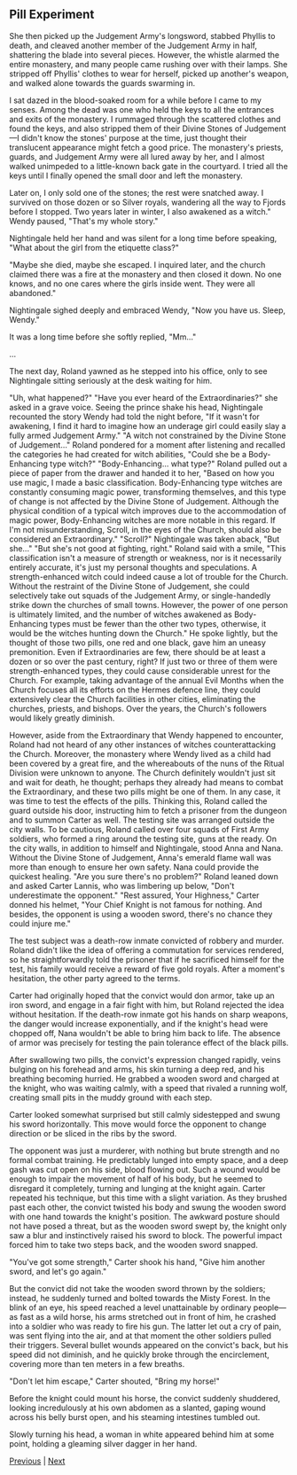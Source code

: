 ## Pill Experiment
She then picked up the Judgement Army's longsword, stabbed Phyllis to death, and cleaved another member of the Judgement Army in half, shattering the blade into several pieces. However, the whistle alarmed the entire monastery, and many people came rushing over with their lamps. She stripped off Phyllis' clothes to wear for herself, picked up another's weapon, and walked alone towards the guards swarming in.

I sat dazed in the blood-soaked room for a while before I came to my senses. Among the dead was one who held the keys to all the entrances and exits of the monastery. I rummaged through the scattered clothes and found the keys, and also stripped them of their Divine Stones of Judgement—I didn't know the stones' purpose at the time, just thought their translucent appearance might fetch a good price. The monastery's priests, guards, and Judgement Army were all lured away by her, and I almost walked unimpeded to a little-known back gate in the courtyard. I tried all the keys until I finally opened the small door and left the monastery.

Later on, I only sold one of the stones; the rest were snatched away. I survived on those dozen or so Silver royals, wandering all the way to Fjords before I stopped. Two years later in winter, I also awakened as a witch." Wendy paused, "That's my whole story."

Nightingale held her hand and was silent for a long time before speaking, "What about the girl from the etiquette class?"

"Maybe she died, maybe she escaped. I inquired later, and the church claimed there was a fire at the monastery and then closed it down. No one knows, and no one cares where the girls inside went. They were all abandoned."

Nightingale sighed deeply and embraced Wendy, "Now you have us. Sleep, Wendy."

It was a long time before she softly replied, "Mm..."

...

The next day, Roland yawned as he stepped into his office, only to see Nightingale sitting seriously at the desk waiting for him.

"Uh, what happened?"
"Have you ever heard of the Extraordinaries?" she asked in a grave voice.
Seeing the prince shake his head, Nightingale recounted the story Wendy had told the night before, "If it wasn't for awakening, I find it hard to imagine how an underage girl could easily slay a fully armed Judgement Army."
"A witch not constrained by the Divine Stone of Judgement..." Roland pondered for a moment after listening and recalled the categories he had created for witch abilities, "Could she be a Body-Enhancing type witch?"
"Body-Enhancing... what type?"
Roland pulled out a piece of paper from the drawer and handed it to her, "Based on how you use magic, I made a basic classification. Body-Enhancing type witches are constantly consuming magic power, transforming themselves, and this type of change is not affected by the Divine Stone of Judgement. Although the physical condition of a typical witch improves due to the accommodation of magic power, Body-Enhancing witches are more notable in this regard. If I'm not misunderstanding, Scroll, in the eyes of the Church, should also be considered an Extraordinary."
"Scroll?" Nightingale was taken aback, "But she..."
"But she's not good at fighting, right." Roland said with a smile, "This classification isn't a measure of strength or weakness, nor is it necessarily entirely accurate, it's just my personal thoughts and speculations. A strength-enhanced witch could indeed cause a lot of trouble for the Church. Without the restraint of the Divine Stone of Judgement, she could selectively take out squads of the Judgement Army, or single-handedly strike down the churches of small towns. However, the power of one person is ultimately limited, and the number of witches awakened as Body-Enhancing types must be fewer than the other two types, otherwise, it would be the witches hunting down the Church."
He spoke lightly, but the thought of those two pills, one red and one black, gave him an uneasy premonition.
Even if Extraordinaries are few, there should be at least a dozen or so over the past century, right? If just two or three of them were strength-enhanced types, they could cause considerable unrest for the Church. For example, taking advantage of the annual Evil Months when the Church focuses all its efforts on the Hermes defence line, they could extensively clear the Church facilities in other cities, eliminating the churches, priests, and bishops. Over the years, the Church's followers would likely greatly diminish.

However, aside from the Extraordinary that Wendy happened to encounter, Roland had not heard of any other instances of witches counterattacking the Church. Moreover, the monastery where Wendy lived as a child had been covered by a great fire, and the whereabouts of the nuns of the Ritual Division were unknown to anyone.
The Church definitely wouldn't just sit and wait for death, he thought; perhaps they already had means to combat the Extraordinary, and these two pills might be one of them.
In any case, it was time to test the effects of the pills.
Thinking this, Roland called the guard outside his door, instructing him to fetch a prisoner from the dungeon and to summon Carter as well.
The testing site was arranged outside the city walls.
To be cautious, Roland called over four squads of First Army soldiers, who formed a ring around the testing site, guns at the ready.
On the city walls, in addition to himself and Nightingale, stood Anna and Nana. Without the Divine Stone of Judgement, Anna's emerald flame wall was more than enough to ensure her own safety. Nana could provide the quickest healing.
"Are you sure there's no problem?" Roland leaned down and asked Carter Lannis, who was limbering up below, "Don't underestimate the opponent."
"Rest assured, Your Highness," Carter donned his helmet, "Your Chief Knight is not famous for nothing. And besides, the opponent is using a wooden sword, there's no chance they could injure me."

The test subject was a death-row inmate convicted of robbery and murder. Roland didn't like the idea of offering a commutation for services rendered, so he straightforwardly told the prisoner that if he sacrificed himself for the test, his family would receive a reward of five gold royals. After a moment's hesitation, the other party agreed to the terms.

Carter had originally hoped that the convict would don armor, take up an iron sword, and engage in a fair fight with him, but Roland rejected the idea without hesitation. If the death-row inmate got his hands on sharp weapons, the danger would increase exponentially, and if the knight's head were chopped off, Nana wouldn't be able to bring him back to life. The absence of armor was precisely for testing the pain tolerance effect of the black pills.

After swallowing two pills, the convict's expression changed rapidly, veins bulging on his forehead and arms, his skin turning a deep red, and his breathing becoming hurried. He grabbed a wooden sword and charged at the knight, who was waiting calmly, with a speed that rivaled a running wolf, creating small pits in the muddy ground with each step.

Carter looked somewhat surprised but still calmly sidestepped and swung his sword horizontally. This move would force the opponent to change direction or be sliced in the ribs by the sword.

The opponent was just a murderer, with nothing but brute strength and no formal combat training. He predictably lunged into empty space, and a deep gash was cut open on his side, blood flowing out. Such a wound would be enough to impair the movement of half of his body, but he seemed to disregard it completely, turning and lunging at the knight again. Carter repeated his technique, but this time with a slight variation. As they brushed past each other, the convict twisted his body and swung the wooden sword with one hand towards the knight's position. The awkward posture should not have posed a threat, but as the wooden sword swept by, the knight only saw a blur and instinctively raised his sword to block. The powerful impact forced him to take two steps back, and the wooden sword snapped.

"You've got some strength," Carter shook his hand, "Give him another sword, and let's go again."

But the convict did not take the wooden sword thrown by the soldiers; instead, he suddenly turned and bolted towards the Misty Forest. In the blink of an eye, his speed reached a level unattainable by ordinary people—as fast as a wild horse, his arms stretched out in front of him, he crashed into a soldier who was ready to fire his gun. The latter let out a cry of pain, was sent flying into the air, and at that moment the other soldiers pulled their triggers. Several bullet wounds appeared on the convict's back, but his speed did not diminish, and he quickly broke through the encirclement, covering more than ten meters in a few breaths.

"Don't let him escape," Carter shouted, "Bring my horse!"

Before the knight could mount his horse, the convict suddenly shuddered, looking incredulously at his own abdomen as a slanted, gaping wound across his belly burst open, and his steaming intestines tumbled out.

Slowly turning his head, a woman in white appeared behind him at some point, holding a gleaming silver dagger in her hand.



[Previous](CH0127.md) | [Next](CH0129.md)
